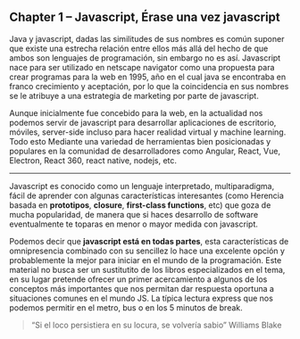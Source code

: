 ## **Chapter 1** – Javascript, Érase una vez javascript

Java y javascript, dadas las similitudes de sus nombres es común suponer que existe una estrecha relación entre ellos más allá del hecho de que ambos son lenguajes de programación, sin embargo no es así. Javascript nace para ser utilizado en  netscape navigator como una propuesta para crear programas para la web en 1995, año en el cual java se encontraba en franco crecimiento y aceptación, por lo que la coincidencia en sus nombres se le atribuye a una estrategia de marketing por parte de javascript.

Aunque inicialmente fue concebido para la web, en la actualidad nos podemos servir de javascript para desarrollar aplicaciones de escritorio, móviles, server-side incluso para hacer realidad virtual y machine learning. Todo esto Mediante una variedad de herramientas bien posicionadas y populares en la comunidad de desarrolladores como Angular, React, Vue, Electron, React 360, react native, nodejs, etc.

---
Javascript es conocido como un lenguaje interpretado, multiparadigma, fácil de aprender con algunas características interesantes (como Herencia basada en **prototipos**, **closure**, **first-class functions**, etc) que goza de mucha popularidad, de manera que si haces desarrollo de software eventualmente te toparas en menor o mayor medida con javascript.

Podemos decir que **javascript está en todas partes**, esta características de omnipresencia combinado con su sencillez lo hace una excelente opción y probablemente la mejor para iniciar en el mundo de la programación. Este material no busca ser un sustitutito de los libros especializados en el tema, en su lugar pretende ofrecer un primer acercamiento a algunos de los conceptos más importantes que nos permitan dar respuesta oportuna a situaciones comunes en el mundo JS. La típica lectura express que nos podemos permitir en el metro, bus o en los 5 minutos de break.

> “Si el loco persistiera en su locura, se volvería sabio” Williams Blake 
